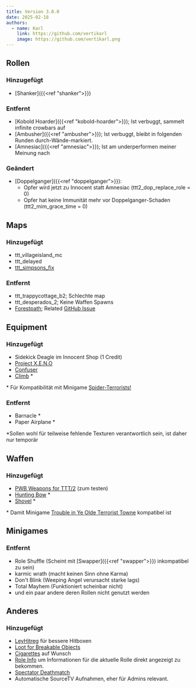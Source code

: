 ```yaml
---
title: Version 3.0.0
date: 2025-02-18
authors:
  - name: Karl
    link: https://github.com/vertikarl
    image: https://github.com/vertikarl.png
---
```


<!--more-->

## Rollen

### Hinzugefügt

- [Shanker]({{<ref "shanker">}})

### Entfernt

- [Kobold Hoarder]({{<ref "kobold-hoarder">}}); Ist verbuggt, sammelt infinite crowbars auf
- [Ambusher]({{<ref "ambusher">}}); Ist verbuggt, bleibt in folgenden Runden durch-Wände-markiert.
- [Amnesiac]({{<ref "amnesiac">}}); Ist am underperformen meiner Meinung nach

### Geändert

- [Doppelganger]({{<ref "doppelganger">}}):
  - Opfer wird jetzt zu Innocent statt Amnesiac (ttt2_dop_replace_role = 0)
  - Opfer hat keine Immunität mehr vor Doppelganger-Schaden (ttt2_mim_grace_time = 0)

## Maps

### Hinzugefügt

- ttt_villageisland_mc
- ttt_delayed
- [ttt_simpsons_fix](https://steamcommunity.com/sharedfiles/filedetails/?id=3398262887)

### Entfernt

- ttt_trappycottage_b2; Schlechte map
- ttt_desperados_2; Keine Waffen Spawns
- [Forestpath](https://steamcommunity.com/sharedfiles/filedetails/?id=2199652737); Related [GitHub Issue](https://github.com/Facepunch/garrysmod-issues/issues/5870)

## Equipment

### Hinzugefügt

- Sidekick Deagle im Innocent Shop (1 Credit)
- [Project X.E.N.O](https://steamcommunity.com/sharedfiles/filedetails/?id=3365382068)
- [Confuser](https://steamcommunity.com/sharedfiles/filedetails/?id=3405983496)
- [Climb](https://steamcommunity.com/sharedfiles/filedetails/?id=1840323666) \*

\* Für Kompatibilität mit Minigame [Spider-Terrorists!](https://steamcommunity.com/sharedfiles/filedetails/?id=2267954071)

### Entfernt

- Barnacle \*
- Paper Airplane \*

\*Sollen wohl für teilweise fehlende Texturen verantwortlich sein, ist daher nur temporär

## Waffen

### Hinzugefügt

- [PWB Weapons for TTT/2](https://steamcommunity.com/sharedfiles/filedetails/?id=2887471071) (zum testen)
- [Hunting Bow](https://steamcommunity.com/sharedfiles/filedetails/?id=1372718426) \*
- [Shovel](https://steamcommunity.com/sharedfiles/filedetails/?id=647112181) \*

\* Damit Minigame [Trouble in Ye Olde Terrorist Towne](https://steamcommunity.com/sharedfiles/filedetails/?id=2267954071) kompatibel ist

## Minigames

### Entfernt

- Role Shuffle (Scheint mit [Swapper]({{<ref "swapper">}}) inkompatibel zu sein)
- karmic wrath (macht keinen Sinn ohne Karma)
- Don't Blink (Weeping Angel verursacht starke lags)
- Total Mayhem (Funktioniert scheinbar nicht)
- und ein paar andere deren Rollen nicht genutzt werden

## Anderes

### Hinzugefügt

- [LeyHitreg](https://steamcommunity.com/sharedfiles/filedetails/?id=3421440369) für bessere Hitboxen
- [Loot for Breakable Objects](https://steamcommunity.com/sharedfiles/filedetails/?id=3379830263)
- [Cigarettes](https://steamcommunity.com/sharedfiles/filedetails/?id=3356787876) auf Wunsch
- [Role Info](https://steamcommunity.com/sharedfiles/filedetails/?id=2389628693&searchtext=ttt2+role+info) um Informationen für die aktuelle Rolle direkt angezeigt zu bekommen.
- [Spectator Deathmatch](https://steamcommunity.com/sharedfiles/filedetails/?id=1997666028)
- Automatische SourceTV Aufnahmen, eher für Admins relevant.

<style>
    .sidebar-container {
        display: none;
    }
</style>
